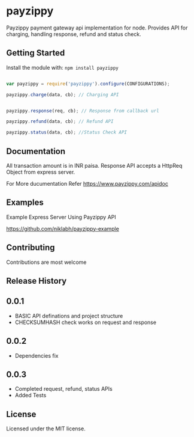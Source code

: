# payzippy
Payzippy payment gateway api implementation for node. Provides API for charging, handling response, refund and status check.

## Getting Started
Install the module with: `npm install payzippy`

```javascript

var payzippy = require('payzippy').configure(CONFIGURATIONS);

payzippy.charge(data, cb); // Charging API


payzippy.response(req, cb); // Response from callback url

payzippy.refund(data, cb); // Refund API

payzippy.status(data, cb); //Status Check API
```

## Documentation
All transaction amount is in INR paisa.
Response API accepts a HttpReq Object from express server.

For More ducumentation Refer
https://www.payzippy.com/apidoc

## Examples
Example Express Server Using Payzippy API

https://github.com/niklabh/payzippy-example

## Contributing
Contributions are most welcome

## Release History
0.0.1
------
- BASIC API definations and project structure
- CHECKSUMHASH check works on request and response

0.0.2
------
- Dependencies fix

0.0.3
------
- Completed request, refund, status APIs
- Added Tests

## License
Licensed under the MIT license.
